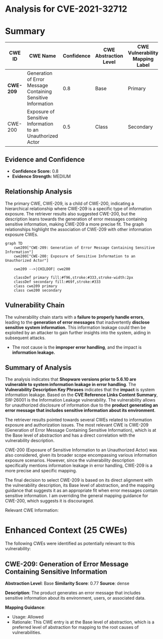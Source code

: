 # Analysis for CVE-2021-32712

# Summary
| CWE ID | CWE Name | Confidence | CWE Abstraction Level | CWE Vulnerability Mapping Label | CWE-Vulnerability Mapping Notes |
|---|---|---|---|---|---|
| **CWE-209** | Generation of Error Message Containing Sensitive Information | 0.8 | Base | Primary | Allowed |
| CWE-200 | Exposure of Sensitive Information to an Unauthorized Actor | 0.5 | Class | Secondary | Discouraged |

## Evidence and Confidence

*   **Confidence Score:** 0.8
*   **Evidence Strength:** MEDIUM

## Relationship Analysis
The primary CWE, CWE-209, is a child of CWE-200, indicating a hierarchical relationship where CWE-209 is a specific type of information exposure. The retriever results also suggested CWE-200, but the description leans towards the generation of error messages containing sensitive information, making CWE-209 a more precise fit. The graph relationships highlight the association of CWE-209 with other information exposure CWEs.

```mermaid
graph TD
    cwe209["CWE-209: Generation of Error Message Containing Sensitive Information"]
    cwe200["CWE-200: Exposure of Sensitive Information to an Unauthorized Actor"]
    
    cwe209 -->|CHILDOF| cwe200

    classDef primary fill:#f96,stroke:#333,stroke-width:2px
    classDef secondary fill:#69f,stroke:#333
    class cwe209 primary
    class cwe200 secondary
```

## Vulnerability Chain
The vulnerability chain starts with a **failure to properly handle errors**, leading to the **generation of error messages** that inadvertently **disclose sensitive system information.** This information leakage could then be exploited by an attacker to gain further insights into the system, aiding in subsequent attacks.
  - The root cause is the **improper error handling**, and the impact is **information leakage.**

## Summary of Analysis
The analysis indicates that **Shopware versions prior to 5.6.10 are vulnerable to system information leakage in error handling**. The **Vulnerability Description Key Phrases** indicates that the **impact** is system information leakage. Based on the **CVE Reference Links Content Summary**, SW-26001 is the Information Leakage vulnerability. The vulnerability allows for unauthorized disclosure of information due to the **product generating an error message that includes sensitive information about its environment**.

The retriever results pointed towards several CWEs related to information exposure and authorization issues. The most relevant CWE is CWE-209 (Generation of Error Message Containing Sensitive Information), which is at the Base level of abstraction and has a direct correlation with the vulnerability description.

CWE-200 (Exposure of Sensitive Information to an Unauthorized Actor) was also considered, given its broader scope encompassing various information exposure scenarios. However, since the vulnerability description specifically mentions information leakage in error handling, CWE-209 is a more precise and specific mapping.

The final decision to select CWE-209 is based on its direct alignment with the vulnerability description, its Base level of abstraction, and the mapping guidance that suggests it as an appropriate fit when error messages contain sensitive information. I am overriding the general mapping guidance for CWE-200, which suggests it is discouraged.

Relevant CWE Information:

# Enhanced Context (25 CWEs)
The following CWEs were identified as potentially relevant to this vulnerability:

## CWE-209: Generation of Error Message Containing Sensitive Information
**Abstraction Level**: Base
**Similarity Score**: 0.77
**Source**: dense

**Description**:
The product generates an error message that includes sensitive information about its environment, users, or associated data.

**Mapping Guidance**:
- Usage: Allowed
- Rationale: This CWE entry is at the Base level of abstraction, which is a preferred level of abstraction for mapping to the root causes of vulnerabilities.